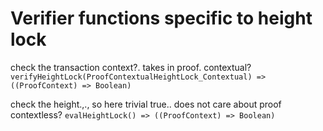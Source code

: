 # Verifier functions specific to height lock

check the transaction context?. takes in proof.
contextual?
`verifyHeightLock(ProofContextualHeightLock_Contextual) => ((ProofContext) => Boolean)`


check the height.,., so here trivial true.. does not care about proof
contextless?
`evalHeightLock() => ((ProofContext) => Boolean)`